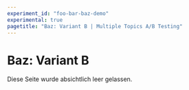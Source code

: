 ```yaml
---
experiment_id: "foo-bar-baz-demo"
experimental: true
pagetitle: "Baz: Variant B | Multiple Topics A/B Testing"
---
```


# Baz: Variant B ##

Diese Seite wurde absichtlich leer gelassen.


<!--HONumber=May16_HO4-->


